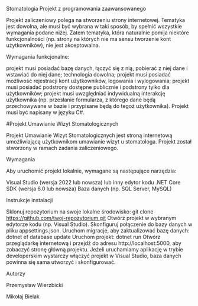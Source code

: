 Stomatologia
Projekt z programowania zaawansowanego

Projekt zaliczeniowy polega na stworzeniu strony internetowej. Tematyka jest dowolna, ale musi być wybrana w taki sposób, by spełnić wszystkie wymagania podane niżej. Zatem tematyka, która naturalnie pomija niektóre funkcjonalności (np. strony na których nie ma sensu tworzenie kont użytkowników), nie jest akceptowalna.

Wymagania funkcjonalne:

projekt musi posiadać bazę danych, łączyć się z nią, pobierać z niej dane i wstawiać do niej dane; technologia dowolna; projekt musi posiadać możliwość rejestracji kont użytkowników, logowania i wylogowania; projekt musi posiadać podstrony dostępne publicznie i podstrony tylko dla użytkowników; projekt musi uwzględniać indywidualną interakcję użytkownika (np. przesłanie formularza, z którego dane będą przechowywane w bazie i przypisane będą do tegoż użytkownika). Projekt musi być napisany w języku C#.

#Projekt Umawianie Wizyt Stomatologicznych

Projekt Umawianie Wizyt Stomatologicznych jest stroną internetową umożliwiającą użytkownikom umawianie wizyt u stomatologa. Projekt został stworzony w ramach zadania zaliczeniowego.

Wymagania

Aby uruchomić projekt lokalnie, wymagane są następujące narzędzia:

Visual Studio (wersja 2022 lub nowsza) lub inny edytor kodu .NET Core SDK (wersja 6.0 lub nowsza) Baza danych (np. SQL Server, MySQL)

Instrukcje instalacji

Sklonuj repozytorium na swoje lokalne środowisko: git clone https://github.com/twoj-repozytorium.git Otwórz projekt w wybranym edytorze kodu (np. Visual Studio). Skonfiguruj połączenie do bazy danych w pliku appsettings.json. Uruchom migracje, aby zaktualizować bazę danych: dotnet ef database update Uruchom projekt: dotnet run Otwórz przeglądarkę internetową i przejdź do adresu http://localhost:5000, aby zobaczyć stronę główną projektu. Jeżeli uruchamiamy aplikację w trybie developerskim wystarczy włączyć projekt w Visual Studio, baza danych powinna się sama utworzyć i skonfigurować.


Autorzy

Przemysław Wierzbicki

Mikołaj Bielak

